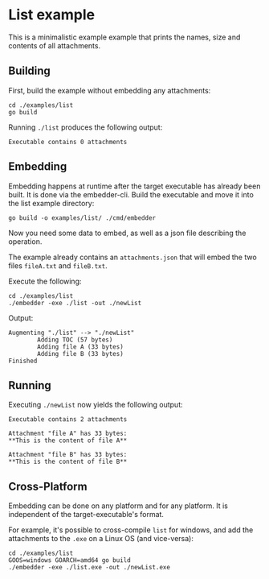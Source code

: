# List example

This is a minimalistic example example that prints the names, size and contents of all attachments.
 
## Building

First, build the example without embedding any attachments:

```
cd ./examples/list
go build
```

Running `./list` produces the following output:

```
Executable contains 0 attachments
```

## Embedding

Embedding happens at runtime after the target executable has already been built.
It is done via the embedder-cli. Build the executable and move it into
the list example directory:

```
go build -o examples/list/ ./cmd/embedder
```

Now you need some data to embed, as well as a json file describing the operation.

The example already contains an `attachments.json` that will embed the two files `fileA.txt` and `fileB.txt`.

Execute the following:

```
cd ./examples/list
./embedder -exe ./list -out ./newList
```

Output:

```
Augmenting "./list" --> "./newList"
        Adding TOC (57 bytes)
        Adding file A (33 bytes)
        Adding file B (33 bytes)
Finished
```

## Running 

Executing `./newList` now yields the following output:

```
Executable contains 2 attachments

Attachment "file A" has 33 bytes:
**This is the content of file A**

Attachment "file B" has 33 bytes:
**This is the content of file B**
```

## Cross-Platform

Embedding can be done on any platform and for any platform.
It is independent of the target-executable's format.

For example, it's possible to cross-compile `list` for windows, 
and add the attachments to the `.exe` on a Linux OS (and vice-versa):

```
cd ./examples/list
GOOS=windows GOARCH=amd64 go build
./embedder -exe ./list.exe -out ./newList.exe
```

